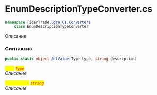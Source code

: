 
# EnumDescriptionTypeConverter.cs
```csharp
namespace TigerTrade.Core.UI.Converters  
    class EnumDescriptionTypeConverter
```

Описание

### Синтаксис
```csharp
public static object GetValue(Type type, string description)
```

<mark style="color:yellow;">`type`</mark> <mark style="color:red;">*`Type`*</mark>  
 *Описание*  
  
<mark style="color:yellow;">`description`</mark> <mark style="color:red;">*`string`*</mark>  
 *Описание*  
  

                    
                    